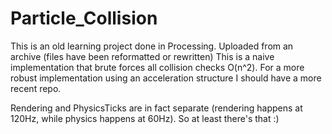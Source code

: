 # Particle_Collision
This is an old learning project done in Processing. Uploaded from an archive (files have been reformatted or rewritten)
This is a naive implementation that brute forces all collision checks O(n^2). For a more robust implementation using an acceleration structure I should have a more recent repo. 

Rendering and PhysicsTicks are in fact separate (rendering happens at 120Hz, while physics happens at 60Hz). So at least there's that :)
